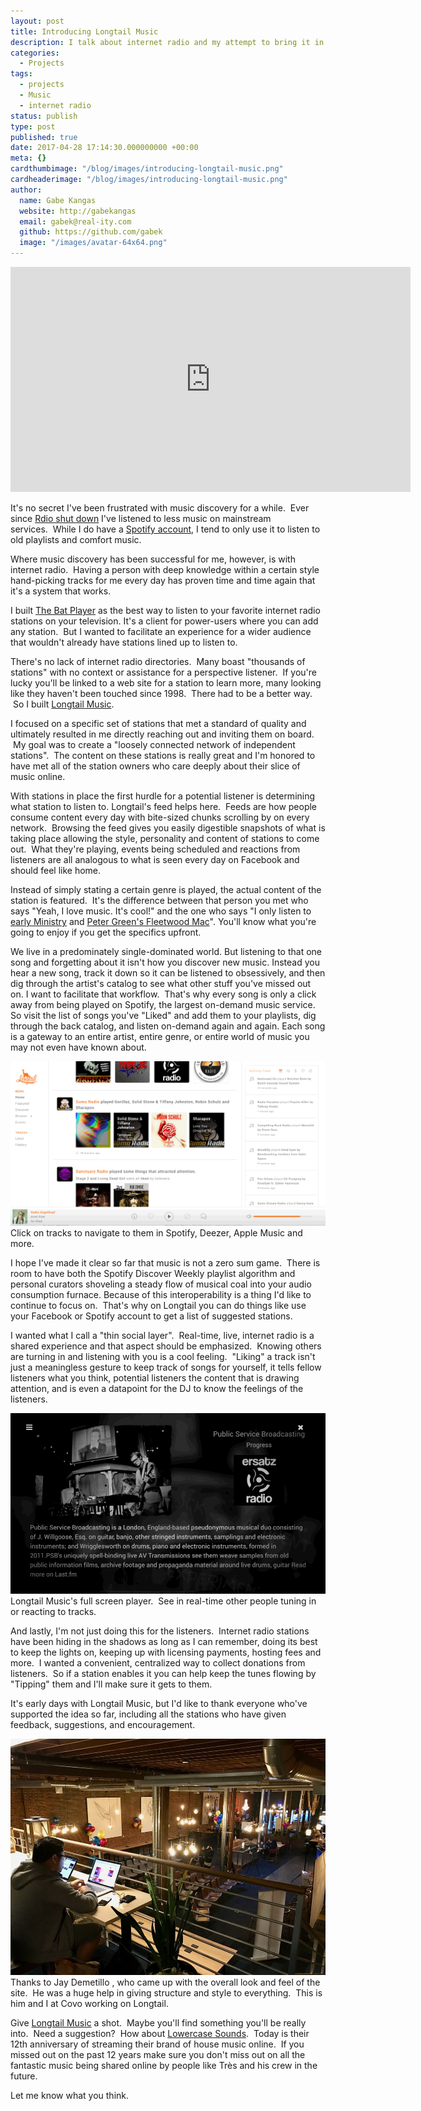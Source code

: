 ```yaml
---
layout: post
title: Introducing Longtail Music
description: I talk about internet radio and my attempt to bring it in front of a new audience.
categories:
  - Projects
tags:
  - projects
  - Music
  - internet radio
status: publish
type: post
published: true
date: 2017-04-28 17:14:30.000000000 +00:00
meta: {}
cardthumbimage: "/blog/images/introducing-longtail-music.png"
cardheaderimage: "/blog/images/introducing-longtail-music.png"
author:
  name: Gabe Kangas
  website: http://gabekangas
  email: gabek@real-ity.com
  github: https://github.com/gabek
  image: "/images/avatar-64x64.png"
---
```


<iframe src="https://player.vimeo.com/video/214576527?wmode=opaque&amp;api=1" width="640" height="360" frameborder="0" title="Longtail Music Promo" webkitallowfullscreen mozallowfullscreen allowfullscreen></iframe>

It\'s no secret I\'ve been frustrated with music discovery for a while.  Ever since [Rdio shut down](http://gabekangas.com/blog/goodbye-rdio) I\'ve listened to less music on mainstream services.  While I do have a [Spotify account](https://open.spotify.com/user/gabek), I tend to only use it to listen to old playlists and comfort music.

Where music discovery has been successful for me, however, is with internet radio.  Having a person with deep knowledge within a certain style hand-picking tracks for me every day has proven time and time again that it\'s a system that works.

I built [The Bat Player](http://thebatplayer.fm) as the best way to listen to your favorite internet radio stations on your television. It\'s a client for power-users where you can add any station.  But I wanted to facilitate an experience for a wider audience that wouldn't already have stations lined up to listen to.

There's no lack of internet radio directories.  Many boast "thousands of stations" with no context or assistance for a perspective listener.  If you're lucky you'll be linked to a web site for a station to learn more, many looking like they haven't been touched since 1998.  There had to be a better way.  So I built [Longtail Music](https://longtail.fm).

I focused on a specific set of stations that met a standard of quality and ultimately resulted in me directly reaching out and inviting them on board.  My goal was to create a "loosely connected network of independent stations".  The content on these stations is really great and I'm honored to have met all of the station owners who care deeply about their slice of music online.

With stations in place the first hurdle for a potential listener is determining what station to listen to. Longtail's feed helps here.  Feeds are how people consume content every day with bite-sized chunks scrolling by on every network.  Browsing the feed gives you easily digestible snapshots of what is taking place allowing the style, personality and content of stations to come out.  What they're playing, events being scheduled and reactions from listeners are all analogous to what is seen every day on Facebook and should feel like home.

Instead of simply stating a certain genre is played, the actual content of the station is featured.  It's the difference between that person you met who says "Yeah, I love music. It's cool!" and the one who says "I only listen to [early Ministry](https://www.youtube.com/watch?v=hzaha_W-S5k) and [Peter Green's Fleetwood Mac](https://www.youtube.com/watch?v=hRu7Pt42x6Y)". You\'ll know what you're going to enjoy if you get the specifics upfront.

We live in a predominately single-dominated world. But listening to that one song and forgetting about it isn't how you discover new music. Instead you hear a new song, track it down so it can be listened to obsessively, and then dig through the artist's catalog to see what other stuff you've missed out on. I want to facilitate that workflow.  That's why every song is only a click away from being played on Spotify, the largest on-demand music service. So visit the list of songs you've "Liked" and add them to your playlists, dig through the back catalog, and listen on-demand again and again. Each song is a gateway to an entire artist, entire genre, or entire world of music you may not even have known about.

![ Click on tracks to navigate to them in Spotify, Deezer, Apple Music and more.  ](/squarespace_images/static_50ce21f9e4b0a7200de38642_50d2a1a4e4b0fd42afd19a23_58fe7121e58c62bd9738a939_1493257152215_Screen+Recording+2017-04-24+at+02.40+PM.gif+PM.gif_) Click on tracks to navigate to them in Spotify, Deezer, Apple Music and more.

I hope I've made it clear so far that music is not a zero sum game.  There is room to have both the Spotify Discover Weekly playlist algorithm and personal curators shoveling a steady flow of musical coal into your audio consumption furnace. Because of this interoperability is a thing I'd like to continue to focus on.  That's why on Longtail you can do things like use your Facebook or Spotify account to get a list of suggested stations.

I wanted what I call a "thin social layer".  Real-time, live, internet radio is a shared experience and that aspect should be emphasized.  Knowing others are turning in and listening with you is a cool feeling.  "Liking" a track isn't just a meaningless gesture to keep track of songs for yourself, it tells fellow listeners what you think, potential listeners the content that is drawing attention, and is even a datapoint for the DJ to know the feelings of the listeners.

![ Longtail Music's full screen player.  See in real-time other people tuning in or reacting to tracks.  ](/squarespace_images/static_50ce21f9e4b0a7200de38642_50d2a1a4e4b0fd42afd19a23_58fe87d78419c2a722df8140_1493257043289__img.gif_) Longtail Music\'s full screen player.  See in real-time other people tuning in or reacting to tracks.

And lastly, I\'m not just doing this for the listeners.  Internet radio stations have been hiding in the shadows as long as I can remember, doing its best to keep the lights on, keeping up with licensing payments, hosting fees and more.  I wanted a convenient, centralized way to collect donations from listeners.  So if a station enables it you can help keep the tunes flowing by \"Tipping\" them and I\'ll make sure it gets to them.

It's early days with Longtail Music, but I'd like to thank everyone who've supported the idea so far, including all the stations who have given feedback, suggestions, and encouragement.

![ Thanks to Jay Demetillo , who came up with the overall look and feel of the site.  He was a huge help in giving structure and style to everything.  This is him and I at Covo working on Longtail.  ](/squarespace_images/static_50ce21f9e4b0a7200de38642_50d2a1a4e4b0fd42afd19a23_58f1a6e7579fb3353292b4d7_1493257030129__img.jpg_) Thanks to Jay Demetillo , who came up with the overall look and feel of the site.  He was a huge help in giving structure and style to everything.  This is him and I at Covo working on Longtail.

Give [Longtail Music](https://longtail.fm) a shot.  Maybe you\'ll find something you\'ll be really into.  Need a suggestion?  How about [Lowercase Sounds](https://longtail.fm/stations/lowercase-sounds).  Today is their 12th anniversary of streaming their brand of house music online.  If you missed out on the past 12 years make sure you don\'t miss out on all the fantastic music being shared online by people like Très and his crew in the future.

Let me know what you think.
